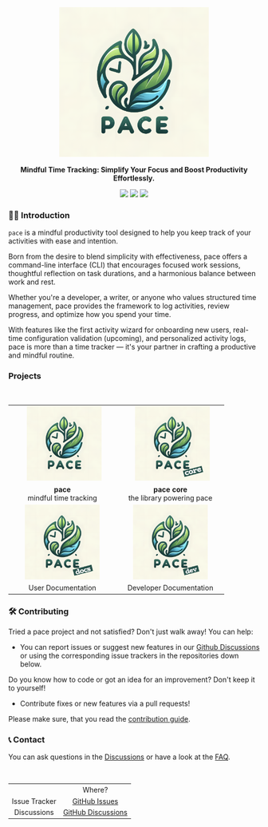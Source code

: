 <p align="center">
<img src="https://raw.githubusercontent.com/pace-rs/assets/main/logos/readme_header.png" height="300" />
</p>
<p align="center">
<b>Mindful Time Tracking: Simplify Your Focus and Boost Productivity Effortlessly.</b>
</p>

<p align="center">
<a href="https://crates.io/crates/pace-rs"><img src="https://img.shields.io/crates/v/pace-rs.svg" /></a>
<a href="https://raw.githubusercontent.com/pace-rs/pace/main/crates/core/LICENSE"><img src="https://img.shields.io/badge/license-AGPLv3+-red.svg" /></a></a>
<a href="https://crates.io/crates/pace-rs"><img src="https://img.shields.io/crates/d/pace-rs.svg" /></a>
<p>

### 🙋‍♀️ Introduction

`pace` is a mindful productivity tool designed to help you keep track of your
activities with ease and intention.

Born from the desire to blend simplicity with effectiveness, pace offers a
command-line interface (CLI) that encourages focused work sessions, thoughtful
reflection on task durations, and a harmonious balance between work and rest.

Whether you're a developer, a writer, or anyone who values structured time
management, pace provides the framework to log activities, review progress, and
optimize how you spend your time.

With features like the first activity wizard for onboarding new users, real-time
configuration validation (upcoming), and personalized activity logs, pace is
more than a time tracker — it's your partner in crafting a productive and
mindful routine.

### Projects

<table align="center">
  <tbody align="center">
    <tr>
      <td>
        <a href="https://github.com/pace-rs/pace/"><img src="https://raw.githubusercontent.com/pace-rs/assets/main/logos/readme_header.png" height="150" /></a>
      </td>
      <td>
        <a href="https://github.com/pace-rs/pace/tree/main/crates/core"><img src="https://raw.githubusercontent.com/pace-rs/assets/main/logos/readme_header_core.png" height="150" /></a>
      </td>
    </tr>
    <tr>
      <td><b>pace</b><br />mindful time tracking</td>
      <td><b>pace core</b><br />the library powering pace</td>
    </tr>
    <tr>
      <td><a href="https://pace.cli.rs/docs"><img src="https://raw.githubusercontent.com/pace-rs/assets/main/logos/readme_header_docs.png" height="150" /></a></td>
      <td><a href="https://pace.cli.rs/dev-docs"><img src="https://raw.githubusercontent.com/pace-rs/assets/main/logos/readme_header_dev.png" height="150" /></a></td>
    </tr>
    <tr>
      <td>User Documentation</td>
      <td>Developer Documentation</td>
    </tr>
</tbody>
</table>

### 🛠️ Contributing

Tried a pace project and not satisfied? Don't just walk away! You can help:

- You can report issues or suggest new features in our
  [Github Discussions](https://github.com/orgs/pace-rs/discussions) or using the
  corresponding issue trackers in the repositories down below.

Do you know how to code or got an idea for an improvement? Don't keep it to
yourself!

- Contribute fixes or new features via a pull requests!

Please make sure, that you read the
[contribution guide](https://pace.cli.rs/docs/contributing_to_pace.html).

### 📞 Contact

You can ask questions in the
[Discussions](https://github.com/orgs/pace-rs/discussions) or have a look at the
[FAQ](https://pace.cli.rs/docs/FAQ.html).

<table>
  <tbody align="center">
    <th>
      <td>Where?</td>
    </th>
    <tr>
      <td>Issue Tracker</td>
      <td><a href="https://github.com/pace-rs/pace/issues">GitHub Issues</a></td>
    </tr>
    <tr>
      <td>Discussions</td>
      <td><a href="https://github.com/orgs/pace-rs/discussions">GitHub Discussions</a></td>
    </tr>
  </tbody>
</table>
